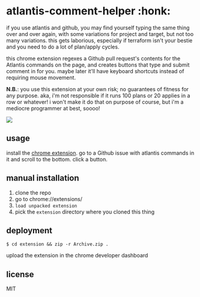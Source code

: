 # atlantis-comment-helper :honk:

if you use atlantis and github, you may find yourself typing the same thing over
and over again, with some variations for project and target, but not too many
variations. this gets laborious, especially if terraform isn't your bestie and
you need to do a lot of plan/apply cycles.

this chrome extension regexes a Github pull request's contents for the Atlantis
commands on the page, and creates buttons that type and submit comment in for
you. maybe later it'll have keyboard shortcuts instead of requiring mouse
movement.

**N.B.**: you use this extension at your own risk; no guarantees of fitness for
any purpose. aka, i'm not responsible if it runs 100 plans or 20 applies in a
row or whatever! i won't make it do that on purpose of course, but i'm a
mediocre programmer at best, soooo!

![](assets/at-least-one-screenshot-or-video-is-required.png)

## usage

install the [chrome extension][]. go to a Github issue with atlantis commands in
it and scroll to the bottom. click a button.

## manual installation

1. clone the repo
1. go to chrome://extensions/
1. `load unpacked extension`
1. pick the `extension` directory where you cloned this thing

## deployment

```
$ cd extension && zip -r Archive.zip .
```

upload the extension in the chrome developer dashboard

## license

MIT

[chrome extension]: https://chrome.google.com/webstore/detail/buildkite-new-build-branc/fgecbpogdmgfgaoodjcbjbhacamojkee/
